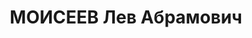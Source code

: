 ---
title: МОИСЕЕВ Лев Абрамович
description: 'Род. в 1897, Западная обл., г. Велиж, еврей, обр.: среднее, член ВКП(б)
  с 1919, исключен в 1937г. в связи с арестом. Проживал: Минская обл., Борисов, ул.
  Интернациональная 12. Секретарь, Борисовский РК КП(б)Б

  Арестован 08.08.1937. Обв. по ст. 69, 70, 76 УК БССР - член троцкистской орг., вредительская
  работа. Приговор: ВК ВС СССР, 28.10.1937 – ВМН с конфискацией имущества. Расстрелян
  29.10.1937, г.Минск.

  Реабилитирован ВК ВС СССР 19.12.1956'
---